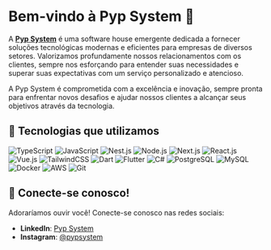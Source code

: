 # Bem-vindo à Pyp System 🖖

A **[Pyp System](https://pypsystem.com)** é uma software house emergente dedicada a fornecer soluções tecnológicas modernas e eficientes para empresas de diversos setores. Valorizamos profundamente nossos relacionamentos com os clientes, sempre nos esforçando para entender suas necessidades e superar suas expectativas com um serviço personalizado e atencioso.

A Pyp System é comprometida com a excelência e inovação, sempre pronta para enfrentar novos desafios e ajudar nossos clientes a alcançar seus objetivos através da tecnologia.

## 🚀 Tecnologias que utilizamos

![TypeScript](https://img.shields.io/badge/TypeScript-3178C6?logo=typescript&logoColor=fff)
![JavaScript](https://img.shields.io/badge/JavaScript-F7DF1E?logo=javascript&logoColor=000)
![Nest.js](https://img.shields.io/badge/Nest.js-%23E0234E.svg?&logo=NestJS&logoColor=red)
![Node.js](https://img.shields.io/badge/Node.js-6DA55F?&logo=Node.js&logoColor=white)
![Next.js](https://img.shields.io/badge/Next.js-000?logo=nextdotjs&logoColor=fff)
![React.js](https://img.shields.io/badge/React.js-61DAFB?logo=react&logoColor=000)
![Vue.js](https://img.shields.io/badge/Vue.js-4FC08D?logo=vuedotjs&logoColor=fff)
![TailwindCSS](https://img.shields.io/badge/Tailwind%20CSS-%2338B2AC.svg?logo=tailwind-css&logoColor=white)
![Dart](https://img.shields.io/badge/Dart-0175C2?style=flat&logo=dart&logoColor=white)
![Flutter](https://img.shields.io/badge/Flutter-02569B?style=flat&logo=flutter&logoColor=white)
![C#](https://img.shields.io/badge/C%23-239120?style=flat&logo=unity&logoColor=white)
![PostgreSQL](https://img.shields.io/badge/PostgreSQL-336791?logo=postgresql&logoColor=fff)
![MySQL](https://img.shields.io/badge/MySQL-4479A1?logo=mysql&logoColor=fff)
![Docker](https://img.shields.io/badge/Docker-2496ED?logo=docker&logoColor=fff)
![AWS](https://img.shields.io/badge/AWS-%23FF9900.svg?logo=amazon-web-services&logoColor=white)
![Git](https://img.shields.io/badge/Git-F05032?logo=git&logoColor=fff)

## 💬 Conecte-se conosco!

Adoraríamos ouvir você! Conecte-se conosco nas redes sociais:

- **LinkedIn**: [Pyp System](https://linkedin.com/company/pyp-system)
- **Instagram**: [@pypsystem](https://instagram.com/pypsystem)

